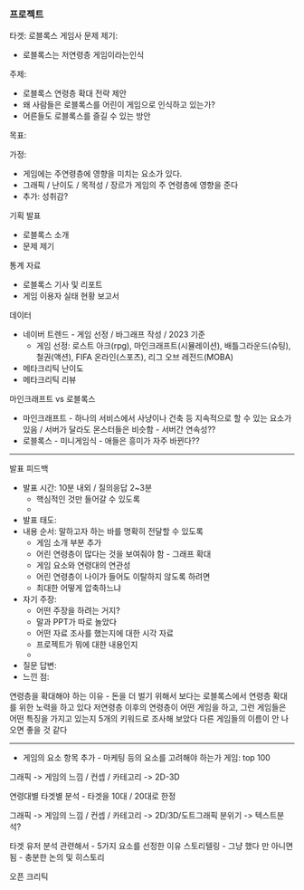 ### 프로젝트



타겟: 로블록스 게임사
문제 제기:
- 로블록스는 저연령층 게임이라는인식

주제:
- 로블록스 연령층 확대 전략 제안
- 왜 사람들은 로블록스를 어린이 게임으로 인식하고 있는가?
- 어른들도 로블록스를 즐길 수 있는 방안

목표: 

가정:
- 게임에는 주연령층에 영향을 미치는 요소가 있다.
- 그래픽 / 난이도 / 목적성 / 장르가 게임의 주 연령층에 영향을 준다
- 추가: 성취감?

기획 발표
- 로블록스 소개
- 문제 제기

통계 자료
- 로블록스 기사 및 리포트
- 게임 이용자 실태 현황 보고서

데이터
- 네이버 트렌드 - 게임 선정 / 바그래프 작성 / 2023 기준
	- 게임 선정: 로스트 아크(rpg), 마인크래프트(시뮬레이션), 배틀그라운드(슈팅), 철권(액션), FIFA 온라인(스포츠), 리그 오브 레전드(MOBA)
- 메타크리틱 난이도
- 메타크리틱 리뷰


마인크래프트 vs 로블록스
- 마인크래프트 - 하나의 서비스에서 사냥이나 건축 등 지속적으로 할 수 있는 요소가 있음 / 서버가 달라도 몬스터들은 비슷함 - 서버간 연속성??
- 로블록스 - 미니게임식 - 애들은 흥미가 자주 바뀐다??



--- 
발표 피드백
- 발표 시간: 10분 내외 / 질의응답 2~3분
	- 핵심적인 것만 들어갈 수 있도록
	- 
- 발표 태도: 
- 내용 순서: 말하고자 하는 바를 명확히 전달할 수 있도록
	- 게임 소개 부분 추가
	- 어린 연령층이 많다는 것을 보여줘야 함 - 그래프 확대
	- 게임 요소와 연령대의 연관성
	- 어린 연령층이 나이가 들어도 이탈하지 않도록 하려면
	- 최대한 어떻게 압축하느냐
- 자기 주장:
	- 어떤 주장을 하려는 거지?
	- 말과 PPT가 따로 놀았다
	- 어떤 자료 조사를 했는지에 대한 시각 자료
	- 프로젝트가 뭐에 대한 내용인지
	- 
- 질문 답변: 
- 느낀 점:

연령층을 확대해야 하는 이유 - 돈을 더 벌기 위해서 보다는 로블록스에서 연령층 확대를 위한 노력을 하고 있다
저연령층 이후의 연령층이 어떤 게임을 하고, 그런 게임들은 어떤 특징을 가지고 있는지 5개의 키워드로 조사해 보았다
다른 게임들의 이름이 안 나오면 좋을 것 같다

---

- 게임의 요소 항목 추가 - 마케팅 등의 요소를 고려해야 하는가
게임: top 100

그래픽 -> 게임의 느낌 / 컨셉 / 카테고리 -> 2D-3D

연령대별 타겟별 분석 - 타겟을 10대 / 20대로 한정 

그래픽 -> 게임의 느낌 / 컨셉 / 카테고리 -> 2D/3D/도트그래픽
분위기 -> 텍스트분석?

타겟 유저 분석 관련해서 - 5가지 요소를 선정한 이유 스토리텔링 - 그냥 했다 만 아니면 됨 - 충분한 논의 및 히스토리


오픈 크리틱



